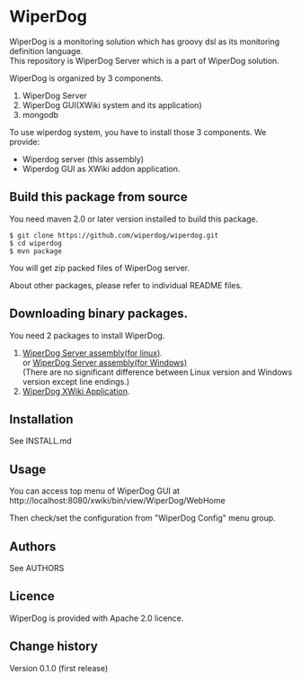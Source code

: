 WiperDog
=================
WiperDog is a monitoring solution which has groovy dsl as its monitoring definition language.  
This repository is WiperDog Server which is a part of WiperDog solution.

WiperDog is organized by 3 components.

1. WiperDog Server
2. WiperDog GUI(XWiki system and its application)
3. mongodb

To use wiperdog system, you have to install those 3 components.
We provide:  
* Wiperdog server (this assembly)  
* Wiperdog GUI as XWiki addon application.

Build this package from source
------------------------------------
You need maven 2.0 or later version installed to  build this package.
  
    $ git clone https://github.com/wiperdog/wiperdog.git
    $ cd wiperdog
    $ mvn package

You will get zip packed files of WiperDog server.

About other packages, please refer to individual README files.

Downloading binary packages.
-------------------------------------
You need 2 packages to install WiperDog.  

1.  [WiperDog Server assembly(for linux)](http://develop.wiperdog.org/jenkins/job/wiperdog-assembly-v0.2.4/lastSuccessfulBuild/artifact/target/wiperdog-0.2.4-unix.jar).  
or  [WiperDog Server assembly(for Windows)](http://develop.wiperdog.org/jenkins/job/wiperdog-assembly-v0.2.4/lastSuccessfulBuild/artifact/target/wiperdog-0.2.4-win.jar)   
(There are no significant difference between Linux version and Windows version except line endings.)
2.  [WiperDog XWiki Application](http://develop.wiperdog.org/jenkins/job/wiperdog-xwiki-app/lastSuccessfulBuild/artifact/target/wiperdog-ui-0.2.3-SNAPSHOT.xar).  

Installation
-------------------------------------

See INSTALL.md

Usage
-------------------------------------
You can access top menu of WiperDog GUI at  
http://localhost:8080/xwiki/bin/view/WiperDog/WebHome

Then check/set the configuration from "WiperDog Config" menu group.

Authors
-------------------------------------
See AUTHORS

Licence
-------------------------------------
WiperDog is provided with Apache 2.0 licence.

Change history
-------------------------------------
Version 0.1.0 (first release)

